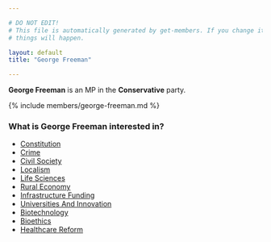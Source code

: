 ```yaml
---

# DO NOT EDIT!
# This file is automatically generated by get-members. If you change it, bad
# things will happen.

layout: default
title: "George Freeman"

---
```


**George Freeman** is an MP in the **Conservative** party.

{% include members/george-freeman.md %}

### What is George Freeman interested in?


* [Constitution](/interests/constitution.html)
* [Crime](/interests/crime.html)
* [Civil Society](/interests/civil-society.html)
* [Localism](/interests/localism.html)
* [Life Sciences](/interests/life-sciences.html)
* [Rural Economy](/interests/rural-economy.html)
* [Infrastructure Funding](/interests/infrastructure-funding.html)
* [Universities And Innovation](/interests/universities-and-innovation.html)
* [Biotechnology](/interests/biotechnology.html)
* [Bioethics](/interests/bioethics.html)
* [Healthcare Reform](/interests/healthcare-reform.html)
